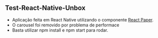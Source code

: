 ## Test-React-Native-Unbox

- Aplicação feita em React Native utilizando o componente [React Paper](https://laravel.com/docs/6.x/passport).
- O carousel foi removido por problema de performace
- Basta utilizar npm install e npm start para rodar.
